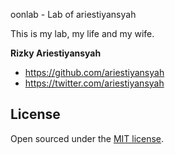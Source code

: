oonlab - Lab of ariestiyansyah

This is my lab, my life and my wife.

**Rizky Ariestiyansyah**
- <https://github.com/ariestiyansyah>
- <https://twitter.com/ariestiyansyah>


## License

Open sourced under the [MIT license](LICENSE.md).
